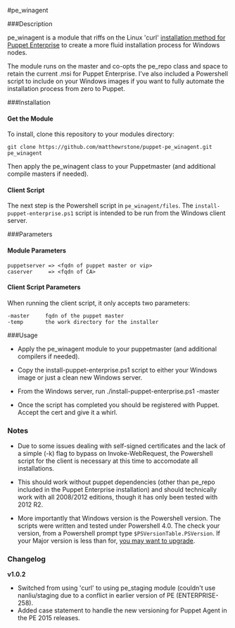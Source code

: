 #pe_winagent

###Description

pe_winagent is a module that riffs on the Linux 'curl' [installation method for Puppet Enterprise](https://docs.puppetlabs.com/pe/latest/install_agents.html) to create a more fluid installation process for Windows nodes.  

The module runs on the master and co-opts the pe_repo class and space to retain the current .msi for Puppet Enterprise.  I've also included a Powershell script to include on your Windows images if you want to fully automate the installation process from zero to Puppet.

###Installation

#### Get the Module
To install, clone this repository to your modules directory:

	git clone https://github.com/matthewrstone/puppet-pe_winagent.git pe_winagent

Then apply the pe_winagent class to your Puppetmaster (and additional compile masters if needed).

#### Client Script

The next step is the Powershell script in `pe_winagent/files`.  The `install-puppet-enterprise.ps1` script is intended to be run from the Windows client server.

###Parameters

#### Module Parameters

	puppetserver => <fqdn of puppet master or vip>
    caserver     => <fqdn of CA>

#### Client Script Parameters

When running the client script, it only accepts two parameters:

	-master		fqdn of the puppet master
	-temp		the work directory for the installer

###Usage

* Apply the pe_winagent module to your puppetmaster (and additional compilers if needed).

* Copy the install-puppet-enterprise.ps1 script to either your Windows image or just a clean new Windows server.

* From the Windows server, run ./install-puppet-enterprise.ps1 -master <your puppet master>

* Once the script has completed you should be registered with Puppet.  Accept the cert and give it a whirl. 


### Notes

* Due to some issues dealing with self-signed certificates and the lack of a simple (-k) flag to bypass on Invoke-WebRequest, the Powershell script for the client is necessary at this time to accomodate all installations.

* This should work without puppet dependencies (other than pe_repo included in the Puppet Enterprise installation) and should technically work with all 2008/2012 editions, though it has only been tested with 2012 R2.

* More importantly that Windows version is the Powershell version.  The scripts were written and tested under Powershell 4.0.  The check your version, from a Powershell prompt type `$PSVersionTable.PSVersion`.  If your Major version is less than for, [you may want to upgrade](https://www.microsoft.com/en-us/download/details.aspx?id=40855).

### Changelog
**v1.0.2**
- Switched from using 'curl' to using pe_staging module (couldn't use nanliu/staging due to a conflict in earlier version of PE (ENTERPRISE-258).
- Added case statement to handle the new versioning for Puppet Agent in the PE 2015 releases.
